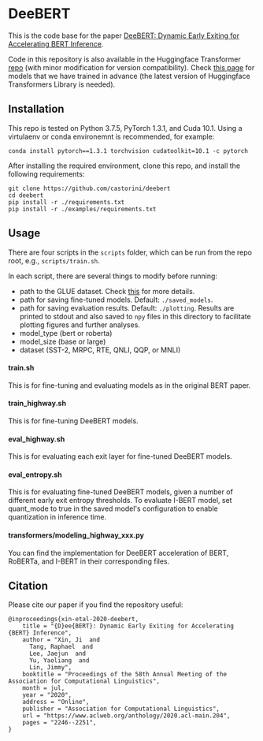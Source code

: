 # DeeBERT

This is the code base for the paper [DeeBERT: Dynamic Early Exiting for Accelerating BERT Inference](https://www.aclweb.org/anthology/2020.acl-main.204/).

Code in this repository is also available in the Huggingface Transformer [repo](https://github.com/huggingface/transformers/tree/master/examples/research_projects/deebert) (with minor modification for version compatibility). Check [this page](https://huggingface.co/ji-xin) for models that we have trained in advance (the latest version of Huggingface Transformers Library is needed).

## Installation

This repo is tested on Python 3.7.5, PyTorch 1.3.1, and Cuda 10.1. Using a virtulaenv or conda environemnt is recommended, for example:

```
conda install pytorch==1.3.1 torchvision cudatoolkit=10.1 -c pytorch
```

After installing the required environment, clone this repo, and install the following requirements:

```
git clone https://github.com/castorini/deebert
cd deebert
pip install -r ./requirements.txt
pip install -r ./examples/requirements.txt
```



## Usage

There are four scripts in the `scripts` folder, which can be run from the repo root, e.g., `scripts/train.sh`.

In each script, there are several things to modify before running:

* path to the GLUE dataset. Check [this](https://gist.github.com/W4ngatang/60c2bdb54d156a41194446737ce03e2e) for more details.
* path for saving fine-tuned models. Default: `./saved_models`.
* path for saving evaluation results. Default: `./plotting`. Results are printed to stdout and also saved to `npy` files in this directory to facilitate plotting figures and further analyses.
* model_type (bert or roberta)
* model_size (base or large)
* dataset (SST-2, MRPC, RTE, QNLI, QQP, or MNLI)

#### train.sh

This is for fine-tuning and evaluating models as in the original BERT paper.

#### train_highway.sh

This is for fine-tuning DeeBERT models.

#### eval_highway.sh

This is for evaluating each exit layer for fine-tuned DeeBERT models.

#### eval_entropy.sh

This is for evaluating fine-tuned DeeBERT models, given a number of different early exit entropy thresholds. To evaluate I-BERT model, set quant_mode to true in the saved model's configuration to enable quantization in inference time.

#### transformers/modeling_highway_xxx.py

You can find the implementation for DeeBERT acceleration of BERT, RoBERTa, and I-BERT in their corresponding files.



## Citation

Please cite our paper if you find the repository useful:
```
@inproceedings{xin-etal-2020-deebert,
    title = "{D}ee{BERT}: Dynamic Early Exiting for Accelerating {BERT} Inference",
    author = "Xin, Ji  and
      Tang, Raphael  and
      Lee, Jaejun  and
      Yu, Yaoliang  and
      Lin, Jimmy",
    booktitle = "Proceedings of the 58th Annual Meeting of the Association for Computational Linguistics",
    month = jul,
    year = "2020",
    address = "Online",
    publisher = "Association for Computational Linguistics",
    url = "https://www.aclweb.org/anthology/2020.acl-main.204",
    pages = "2246--2251",
}
```

